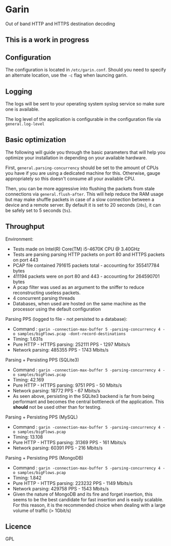 # Garin

Out of band HTTP and HTTPS destination decoding

## This is a work in progress

## Configuration

The configuration is located in `/etc/garin.conf`. Should you need to specify an alternate location, use the `-c` flag when launcing garin.

## Logging

The logs will be sent to your operating system syslog service so make sure one is available.

The log level of the application is configurable in the configuration file via `general.log-level`

## Basic optimization

The following will guide you through the basic parameters that will help you optimize your installation in depending on your available hardware.

First, `general.parsing-concurrency` should be set to the amount of CPUs you have if you are using a dedicated machine for this. Otherwise, gauge appropriately so this doesn't consume all your available CPU.

Then, you can be more aggressive into flushing the packets from stale connections via `general.flush-after`. This will help reduce the RAM usage but may make shuffle packets in case of a slow connection between a device and a remote server. By default it is set to 20 seconds (`20s`), it can be safely set to 5 seconds (`5s`).

## Throughput

Environment: 
* Tests made on Intel(R) Core(TM) i5-4670K CPU @ 3.40GHz
* Tests are parsing parsing HTTP packets on port 80 and HTTPS packets on port 443
* PCAP file contained 791615 packets total - accounting for 355417784 bytes
 * 411194 packets were on port 80 and 443 - accounting for 264590701 bytes
* A pcap filter was used as an argument to the sniffer to reduce reconstructing useless packets.
* 4 concurrent parsing threads
* Databases, when used are hosted on the same machine as the processor using the default configuration

Parsing PPS (logged to file - not persisted to a database): 
* Command : `garin -connection-max-buffer 5 -parsing-concurrency 4 -o samples/bigFlows.pcap -dont-record-destinations`
* Timing: 1.631s
* Pure HTTP - HTTPS parsing: 252111 PPS - 1297 Mbits/s 
* Network parsing: 485355 PPS - 1743 Mbits/s

Parsing + Persisting PPS (SQLite3)
* Command : `garin -connection-max-buffer 5 -parsing-concurrency 4 -o samples/bigFlows.pcap`
* Timing: 42.169
* Pure HTTP - HTTPS parsing: 9751 PPS - 50 Mbits/s 
* Network parsing: 18772 PPS - 67 Mbits/s
* As seen above, persisting in the SQLite3 backend is far from being performant and becomes the central bottleneck of the application. This **should** not be used other than for testing.

Parsing + Persisting PPS (MySQL)
* Command : `garin -connection-max-buffer 5 -parsing-concurrency 4 -o samples/bigFlows.pcap`
* Timing: 13.108
* Pure HTTP - HTTPS parsing: 31369 PPS - 161 Mbits/s 
* Network parsing: 60391 PPS - 216 Mbits/s

Parsing + Persisting PPS (MongoDB)
* Command : `garin -connection-max-buffer 5 -parsing-concurrency 4 -o samples/bigFlows.pcap`
* Timing: 1.842
* Pure HTTP - HTTPS parsing: 223232 PPS - 1149 Mbits/s 
* Network parsing: 429758 PPS - 1543 Mbits/s
* Given the nature of MongoDB and its fire and forget insertion, this seems to be the best candidate for fast insertion and is easily scalable. For this reason, it is the recommended choice when dealing with a large volume of traffic (> 1Gbit/s) 

## Licence

GPL

